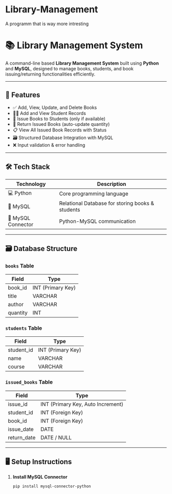# Library-Management
A programm that is way more intresting

# 📚 Library Management System

A command-line based **Library Management System** built using **Python** and **MySQL**, designed to manage books, students, and book issuing/returning functionalities efficiently.

---

## 🚀 Features

- ✅ Add, View, Update, and Delete Books  
- 👨‍🎓 Add and View Student Records  
- 📖 Issue Books to Students (only if available)  
- 🔁 Return Issued Books (auto-update quantity)  
- 📋 View All Issued Book Records with Status  
- 🗃️ Structured Database Integration with MySQL  
- ❌ Input validation & error handling  

---

## 🛠️ Tech Stack

| Technology | Description |
|------------|-------------|
| 💻 Python  | Core programming language |
| 🐬 MySQL   | Relational Database for storing books & students |
| 🧠 MySQL Connector | Python-MySQL communication |

---

## 🗃️ Database Structure

### `books` Table
| Field     | Type        |
|-----------|-------------|
| book_id   | INT (Primary Key) |
| title     | VARCHAR     |
| author    | VARCHAR     |
| quantity  | INT         |

### `students` Table
| Field       | Type        |
|-------------|-------------|
| student_id  | INT (Primary Key) |
| name        | VARCHAR     |
| course      | VARCHAR     |

### `issued_books` Table
| Field       | Type        |
|-------------|-------------|
| issue_id    | INT (Primary Key, Auto Increment) |
| student_id  | INT (Foreign Key) |
| book_id     | INT (Foreign Key) |
| issue_date  | DATE        |
| return_date | DATE / NULL |

---

## 🖥️ Setup Instructions

1. **Install MySQL Connector**  
   ```bash
   pip install mysql-connector-python

